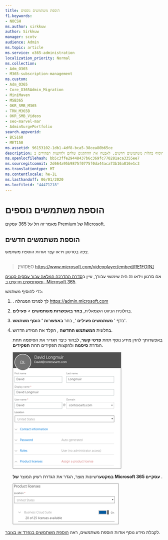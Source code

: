 ```yaml
---
title: הוספת משתמשים נוספים
f1.keywords:
- NOCSH
ms.author: sirkkuw
author: Sirkkuw
manager: scotv
audience: Admin
ms.topic: article
ms.service: o365-administration
localization_priority: Normal
ms.collection:
- Adm_O365
- M365-subscription-management
ms.custom:
- Adm_O365
- Core_O365Admin_Migration
- MiniMaven
- MSB365
- OKR_SMB_M365
- TRN_M365B
- OKR_SMB_Videos
- seo-marvel-mar
- AdminSurgePortfolio
search.appverid:
- BCS160
- MET150
ms.assetid: 96153102-1db1-4df8-bca5-38cea80b65ce
description: למד את השלבים הבאים כדי להוסיף בקלות משתמשים חדשים, לאבטח את ההתקנים שלהם ולהקצות תפקידים ב-Microsoft 365 Business Premium.
ms.openlocfilehash: bb5c3ffe29448437b6c369fc770281aca3355ee7
ms.sourcegitcommit: 2d664a95b9875f0775f0da44aca73b16a816e1c3
ms.translationtype: MT
ms.contentlocale: he-IL
ms.lasthandoff: 06/01/2020
ms.locfileid: "44471218"
---
```

# <a name="add-more-users"></a>הוספת משתמשים נוספים

מאמר זה חל על 365 עסקים Premium של Microsoft.

## <a name="add-new-users"></a>הוספת משתמשים חדשים

צפה בסרטון וידאו קצר אודות הוספת משתמש. <br><br>

> [!VIDEO https://www.microsoft.com/videoplayer/embed/RE1FOfN] 

אם סרטון וידאו זה היה שימושי עבורך, עיין ב[סדרת ההדרכה המלאה עבור עסקים קטנים ומשתמשים חדשים ב- Microsoft 365](https://support.office.com/article/6ab4bbcd-79cf-4000-a0bd-d42ce4d12816).

כדי להוסיף משתמש:

1. . לך למרכז המנהלה https://admin.microsoft.com 
2. בחלונית הניווט השמאלית, **בחר באפשרות משתמשים** \> **פעילים**.
3. בדף ' **משתמשים פעילים** ', בחר **באפשרות ' הוסף משתמש**'.
4. בחלונית **המשתמש החדשה** , הקלד את המידע הדרוש. 
  
    באפשרותך להזין מידע נוסף תחת **פרטי קשר**, לבחור כיצד תגדיר את הסיסמה תחת הגדרת **סיסמה** ולהקצות תפקידים תחת **תפקידים**.
      
    ![Enter user information in the New user card](../media/f04d39ca-48be-4868-8330-8552a4754c8b.png)
      
    **במקטע**רשיונות מוצר, הגדר את הגדרת רשיון המוצר **של Microsoft 365 עסקיים** .
      
    ![Set the license setting to On position](../media/7404f7f7-93bc-44a3-9ffb-4208b5b17402.png)
  
לקבלת מידע נוסף אודות הוספת משתמשים, ראה [הוספת משתמשים בנפרד או בצובר](https://docs.microsoft.com/office365/admin/add-users/add-users).
  
